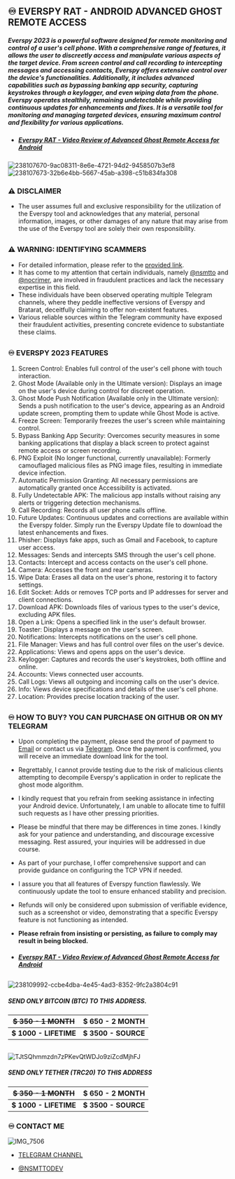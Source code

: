 ## ♾️ EVERSPY RAT - ANDROID ADVANCED GHOST REMOTE ACCESS

##### Everspy 2023 is a powerful software designed for remote monitoring and control of a user's cell phone. With a comprehensive range of features, it allows the user to discreetly access and manipulate various aspects of the target device. From screen control and call recording to intercepting messages and accessing contacts, Everspy offers extensive control over the device's functionalities. Additionally, it includes advanced capabilities such as bypassing banking app security, capturing keystrokes through a keylogger, and even wiping data from the phone. Everspy operates stealthily, remaining undetectable while providing continuous updates for enhancements and fixes. It is a versatile tool for monitoring and managing targeted devices, ensuring maximum control and flexibility for various applications.



- ##### [Everspy RAT - Video Review of Advanced Ghost Remote Access for Android](https://t.me/everspyoriginal/243) 
![238107670-9ac08311-8e6e-4721-94d2-9458507b3ef8](https://github.com/nsmttodev/Everspy-Rat/assets/124161128/e9ead06e-dd40-438a-94da-dfec7d5fc422)
![238107673-32b6e4bb-5667-45ab-a398-c51b834fa308](https://github.com/nsmttodev/Everspy-Rat/assets/124161128/3f19c0d3-0f7d-4445-a681-419e03bc7334)




### ⚠ DISCLAIMER

  

- The user assumes full and exclusive responsibility for the utilization of the Everspy tool and acknowledges that any material, personal information, images, or other damages of any nature that may arise from the use of the Everspy tool are solely their own responsibility.

##

##

### ⚠ WARNING: IDENTIFYING SCAMMERS

- For detailed information, please refer to the [provided link](https://github.com/nsmttodev/Everspy-Rat/blob/main/Warning%20Scammers.md).
- It has come to my attention that certain individuals, namely [@nsmtto](https://t.me/nsmtto) and [@nocrimer](https://t.me/nocrimer), are involved in fraudulent practices and lack the necessary expertise in this field.
- These individuals have been observed operating multiple Telegram channels, where they peddle ineffective versions of Everspy and Bratarat, deceitfully claiming to offer non-existent features.
- Various reliable sources within the Telegram community have exposed their fraudulent activities, presenting concrete evidence to substantiate these claims.


##

##
  

### ♾️ EVERSPY 2023 FEATURES

1. Screen Control: Enables full control of the user's cell phone with touch interaction.
2. Ghost Mode (Available only in the Ultimate version): Displays an image on the user's device during control for discreet operation.
3. Ghost Mode Push Notification (Available only in the Ultimate version): Sends a push notification to the user's device, appearing as an Android update screen, prompting them to update while Ghost Mode is active.
4. Freeze Screen: Temporarily freezes the user's screen while maintaining control.
5. Bypass Banking App Security: Overcomes security measures in some banking applications that display a black screen to protect against remote access or screen recording.
6. PNG Exploit (No longer functional, currently unavailable): Formerly camouflaged malicious files as PNG image files, resulting in immediate device infection.
7. Automatic Permission Granting: All necessary permissions are automatically granted once Accessibility is activated.
8. Fully Undetectable APK: The malicious app installs without raising any alerts or triggering detection mechanisms.
9. Call Recording: Records all user phone calls offline.
10. Future Updates: Continuous updates and corrections are available within the Everspy folder. Simply run the Everspy Update file to download the latest enhancements and fixes.
11. Phisher: Displays fake apps, such as Gmail and Facebook, to capture user access.
12. Messages: Sends and intercepts SMS through the user's cell phone.
13. Contacts: Intercept and access contacts on the user's cell phone.
14. Camera: Accesses the front and rear cameras.
15. Wipe Data: Erases all data on the user's phone, restoring it to factory settings.
16. Edit Socket: Adds or removes TCP ports and IP addresses for server and client connections.
17. Download APK: Downloads files of various types to the user's device, excluding APK files.
18. Open a Link: Opens a specified link in the user's default browser.
19. Toaster: Displays a message on the user's screen.
20. Notifications: Intercepts notifications on the user's cell phone.
21. File Manager: Views and has full control over files on the user's device.
22. Applications: Views and opens apps on the user's device.
23. Keylogger: Captures and records the user's keystrokes, both offline and online.
24. Accounts: Views connected user accounts.
25. Call Logs: Views all outgoing and incoming calls on the user's device.
26. Info: Views device specifications and details of the user's cell phone.
27. Location: Provides precise location tracking of the user.

##

##


### ♾️ HOW TO BUY? YOU CAN PURCHASE ON GITHUB OR ON MY TELEGRAM

  

- Upon completing the payment, please send the proof of payment to [Email](mailto:nsmttodev@proton.me) or contact us via [Telegram](https://t.me/nsmttodev). Once the payment is confirmed, you will receive an immediate download link for the tool.

- Regrettably, I cannot provide testing due to the risk of malicious clients attempting to decompile Everspy's application in order to replicate the ghost mode algorithm.

- I kindly request that you refrain from seeking assistance in infecting your Android device. Unfortunately, I am unable to allocate time to fulfill such requests as I have other pressing priorities.

- Please be mindful that there may be differences in time zones. I kindly ask for your patience and understanding, and discourage excessive messaging. Rest assured, your inquiries will be addressed in due course.

- As part of your purchase, I offer comprehensive support and can provide guidance on configuring the TCP VPN if needed.

- I assure you that all features of Everspy function flawlessly. We continuously update the tool to ensure enhanced stability and precision.

- Refunds will only be considered upon submission of verifiable evidence, such as a screenshot or video, demonstrating that a specific Everspy feature is not functioning as intended.

- **Please refrain from insisting or persisting, as failure to comply may result in being blocked.**

- ##### [Everspy RAT - Video Review of Advanced Ghost Remote Access for Android](https://t.me/everspyoriginal/243) 

  

##

##

##



![238109992-ccbe4dba-4e45-4ad3-8352-9fc2a3804c91](https://github.com/nsmttodev/Everspy-Rat/assets/124161128/5b93c402-a822-42d9-890a-a96ccfeb6540)

##### SEND ONLY BITCOIN (BTC) TO THIS ADDRESS.

|**~~$ 350 - 1 MONTH~~**  |**$ 650 - 2 MONTH**|
|--|--|
|**$ 1000 - LIFETIME**|**$ 3500 - SOURCE**|

##

##





![TJtSQhmmzdn7zPKevQtWDJo9ziZcdMjhFJ](https://github.com/nsmttodev/everspy/assets/124161128/679c304a-5984-4bec-b2f4-f1acd086ca06)
##### SEND ONLY TETHER (TRC20) TO THIS ADDRESS

|**~~$ 350 - 1 MONTH~~**  |**$ 650 - 2 MONTH**|
|--|--|
|**$ 1000 - LIFETIME**|**$ 3500 - SOURCE**|** 



### ♾️ CONTACT ME

  
![IMG_7506](https://github.com/nsmttodev/everspy/assets/124161128/22d05af5-d52c-4e8f-93f1-1e4ca721769c)

  

- [TELEGRAM CHANNEL](https://t.me/everspyoriginal)

  

  

- [@NSMTTODEV](https://t.me/nsmttodev)
